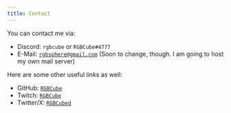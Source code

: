 ```yaml
---
title: Contact
---
```


You can contact me via:

- Discord: `rgbcube` or `RGBCube#4777`
- E-Mail: [`rgbsphere@gmail.com`](mailto:rgbsphere@gmail.com) (Soon to change, though. I am going to host my own mail server)

Here are some other useful links as well:

- GitHub: [`RGBCube`](https://github.com/RGBCube)
- Twitch: [`RGBCube`](https://www.twitch.tv/rgbcube)
- Twitter/X: [`RGBCubed`](https://twitter.com/RGBCubed)
